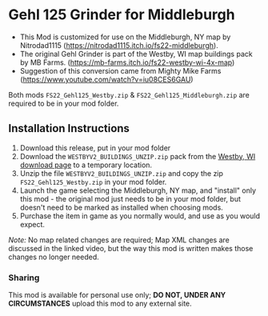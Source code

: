 # Gehl 125 Grinder for Middleburgh

- This Mod is customized for use on the Middleburgh, NY map by Nitrodad1115 (https://nitrodad1115.itch.io/fs22-middleburgh).
- The original Gehl Grinder is part of the Westby, WI map buildings pack by MB Farms. (https://mb-farms.itch.io/fs22-westby-wi-4x-map)
- Suggestion of this conversion came from Mighty Mike Farms (https://www.youtube.com/watch?v=iu08CES6GAU)

Both mods `FS22_Gehl125_Westby.zip` & `FS22_Gehl125_Middleburgh.zip` are required to be in your mod folder.

## Installation Instructions
1. Download this release, put in your mod folder
2. Download the `WESTBYV2_BUILDINGS_UNZIP.zip` pack from the [Westby, WI download page](https://mb-farms.itch.io/fs22-westby-wi-4x-map) to a temporary location.
3. Unzip the file `WESTBYV2_BUILDINGS_UNZIP.zip`  and copy the zip `FS22_Gehl125_Westby.zip` in your mod folder.
4. Launch the game selecting the Middleburgh, NY map, and "install" only this mod - the original mod just needs to be in your mod folder, but doesn't need to be marked as installed when choosing mods.
5. Purchase the item in game as you normally would, and use as you would expect.

_Note:_ No map related changes are required; Map XML changes are discussed in the linked video, but the way this mod is written makes those changes no longer needed.


### Sharing
This mod is available for personal use only;  **DO NOT, UNDER ANY CIRCUMSTANCES** upload this mod to any external site. 